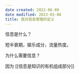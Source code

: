 ```yaml
---
date created: 2022-06-09
date modified: 2023-03-08
title: 我对信息管理的定义
---
```


信息是什么？

短半衰期，娱乐成分，流量热度。

为什么需要信息？

因为 [[信息是知识的有机组成部分]]
